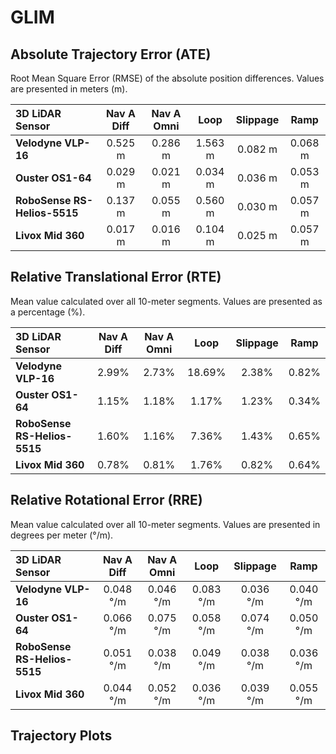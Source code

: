 # GLIM

## Absolute Trajectory Error (ATE)

Root Mean Square Error (RMSE) of the absolute position differences. Values are presented in meters (m).

| 3D LiDAR Sensor              | Nav A Diff     | Nav A Omni     | Loop           | Slippage       | Ramp           |
| :--------------------------- | :------------: | :------------: | :------------: | :------------: | :------------: |
| **Velodyne VLP-16**          | 0.525 m | 0.286 m | 1.563 m | 0.082 m | 0.068 m |
| **Ouster OS1-64**            | 0.029 m | 0.021 m | 0.034 m | 0.036 m | 0.053 m |
| **RoboSense RS-Helios-5515** | 0.137 m | 0.055 m | 0.560 m | 0.030 m | 0.057 m |
| **Livox Mid 360**            | 0.017 m | 0.016 m | 0.104 m | 0.025 m | 0.057 m |

## Relative Translational Error (RTE)

Mean value calculated over all 10-meter segments. Values are presented as a percentage (%).

| 3D LiDAR Sensor              | Nav A Diff   | Nav A Omni   | Loop         | Slippage     | Ramp         |
| :--------------------------- | :----------: | :----------: | :----------: | :----------: | :----------: |
| **Velodyne VLP-16**          | 2.99% | 2.73% | 18.69% | 2.38% | 0.82% |
| **Ouster OS1-64**            | 1.15% | 1.18% | 1.17% | 1.23% | 0.34% |
| **RoboSense RS-Helios-5515** | 1.60% | 1.16% | 7.36% | 1.43% | 0.65% |
| **Livox Mid 360**            | 0.78% | 0.81% | 1.76% | 0.82% | 0.64% |

## Relative Rotational Error (RRE)

Mean value calculated over all 10-meter segments. Values are presented in degrees per meter (°/m).

| 3D LiDAR Sensor              | Nav A Diff       | Nav A Omni       | Loop             | Slippage         | Ramp             |
| :--------------------------- | :--------------: | :--------------: | :--------------: | :--------------: | :--------------: |
| **Velodyne VLP-16**          | 0.048 °/m | 0.046 °/m | 0.083 °/m | 0.036 °/m | 0.040 °/m |
| **Ouster OS1-64**            | 0.066 °/m | 0.075 °/m | 0.058 °/m | 0.074 °/m | 0.050 °/m |
| **RoboSense RS-Helios-5515** | 0.051 °/m | 0.038 °/m | 0.049 °/m | 0.038 °/m | 0.036 °/m |
| **Livox Mid 360**            | 0.044 °/m | 0.052 °/m | 0.036 °/m | 0.039 °/m | 0.055 °/m |

## Trajectory Plots
